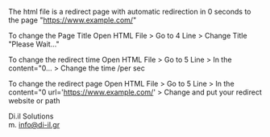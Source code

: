 The html file is a redirect page with automatic redirection 
in 0 seconds to the page "https://www.example.com/"


To change the Page Title Open HTML File > Go to 4 Line > Change Title "Please Wait..."

To change the redirect time Open HTML File > Go to 5 Line > In the content="0... > Change the time /per sec

To change the redirect page Open HTML File > Go to 5 Line > In the content="0 url='https://www.example.com/' > Change and put your redirect website or path


Di.il Solutions       
m. info@di-il.gr
